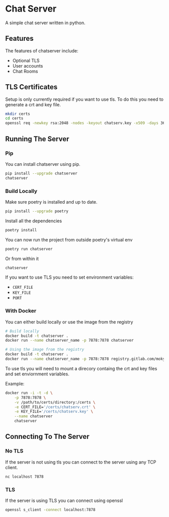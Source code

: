 # Chat Server

A simple chat server written in python.

## Features

The features of chatserver include:

* Optional TLS
* User accounts
* Chat Rooms

## TLS Certificates

Setup is only currently required if you want to use tls.
To do this you need to generate a crt and key file.

```bash
mkdir certs
cd certs
openssl req -newkey rsa:2048 -nodes -keyout chatserv.key -x509 -days 365 -out chatserv.crt
```

## Running The Server

### Pip

You can install chatserver using pip.

```bash
pip install --upgrade chatserver
chatserver
```

### Build Locally

Make sure poetry is installed and up to date.

```bash
pip install --upgrade poetry
```

Install all the dependencies

```bash
poetry install
```

You can now run the project from outside poetry's virtual env

```bash
poetry run chatserver
```

Or from within it

```bash
chatserver
```

If you want to use TLS you need to set environment variables:

* `CERT_FILE`
* `KEY_FILE`
* `PORT`

### With Docker

You can either build locally or use the image from the registry

```bash
# Build locally
docker build -t chatserver .
docker run --name chatserver_name -p 7878:7878 chatserver
```

```bash
# Using the image from the registry
docker build -t chatserver .
docker run --name chatserver_name -p 7878:7878 registry.gitlab.com/mokytis/python-chatserver:latest
```

To use tls you will need to mount a direcory containg the crt and key files and set enviornment variables.

Example:

```bash
docker run -i -t -d \
    -p 7878:7878 \
    -v /path/to/certs/directory:/certs \
    -e CERT_FILE='/certs/chatserv.crt' \
    -e KEY_FILE='/certs/chatserv.key' \
    --name chatserver
    chatserver
```

## Connecting To The Server

### No TLS

If the server is not using tls you can connect to the server using any TCP client.

```bash
nc localhost 7878
```

### TLS

If the server is using TLS you can connect using openssl

```bash
openssl s_client -connect localhost:7878
```
